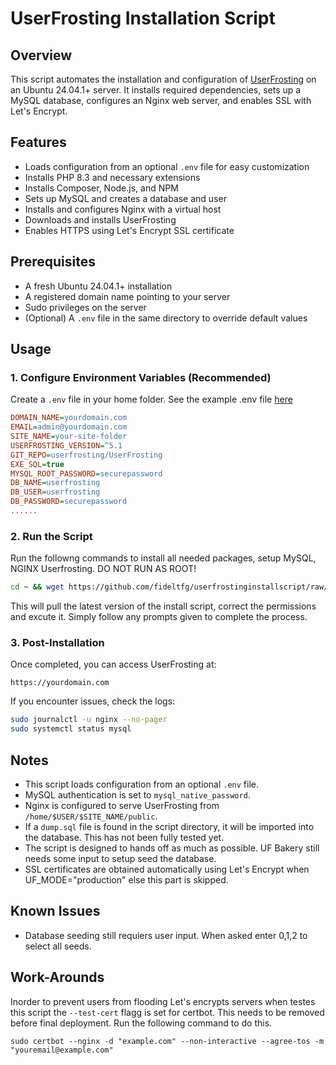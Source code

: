 # UserFrosting Installation Script

## Overview
This script automates the installation and configuration of [UserFrosting](https://www.userfrosting.com/) on an Ubuntu 24.04.1+ server. It installs required dependencies, sets up a MySQL database, configures an Nginx web server, and enables SSL with Let's Encrypt.

## Features
- Loads configuration from an optional `.env` file for easy customization
- Installs PHP 8.3 and necessary extensions
- Installs Composer, Node.js, and NPM
- Sets up MySQL and creates a database and user
- Installs and configures Nginx with a virtual host
- Downloads and installs UserFrosting
- Enables HTTPS using Let's Encrypt SSL certificate

## Prerequisites
- A fresh Ubuntu 24.04.1+ installation
- A registered domain name pointing to your server
- Sudo privileges on the server
- (Optional) A `.env` file in the same directory to override default values

## Usage
### 1. Configure Environment Variables (Recommended)
Create a `.env` file in your home folder. See the example .env file [here](https://github.com/fideltfg/userfrostinginstallscript/blob/main/.env_example)
```ini
DOMAIN_NAME=yourdomain.com
EMAIL=admin@yourdomain.com
SITE_NAME=your-site-folder
USERFROSTING_VERSION=^5.1
GIT_REPO=userfrosting/UserFrosting
EXE_SQL=true
MYSQL_ROOT_PASSWORD=securepassword
DB_NAME=userfrosting
DB_USER=userfrosting
DB_PASSWORD=securepassword
......
```

### 2. Run the Script
Run the followng commands to install all needed packages, setup MySQL, NGINX Userfrosting. DO NOT RUN AS ROOT!
```bash
cd ~ && wget https://github.com/fideltfg/userfrostinginstallscript/raw/refs/heads/main/UserfrostingInstallScript.sh -O UserfrostingInstallScript.sh && chmod +x UserfrostingInstallScript.sh && ./UserfrostingInstallScript.sh
```
This will pull the latest version of the install script, correct the permissions and excute it. Simply follow any prompts given to complete the process.

### 3. Post-Installation
Once completed, you can access UserFrosting at:
```
https://yourdomain.com
```
If you encounter issues, check the logs:
```bash
sudo journalctl -u nginx --no-pager
sudo systemctl status mysql
```

## Notes
- This script loads configuration from an optional `.env` file.
- MySQL authentication is set to `mysql_native_password`.
- Nginx is configured to serve UserFrosting from `/home/$USER/$SITE_NAME/public`.
- If a `dump.sql` file is found in the script directory, it will be imported into the database. This has not been fully tested yet.
- The script is designed to hands off as much as possible. UF Bakery still needs some input to setup seed the database.
- SSL certificates are obtained automatically using Let's Encrypt when UF_MODE="production" else this part is skipped.

## Known Issues
- Database seeding still requiers user input. When asked enter 0,1,2 to select all seeds.

## Work-Arounds
Inorder to prevent users from flooding Let's encrypts servers when testes this script the `--test-cert` flagg is set for certbot. This needs to be removed before final deployment. Run the following command to do this.
```
sudo certbot --nginx -d "example.com" --non-interactive --agree-tos -m "youremail@example.com"
```
